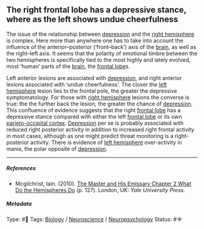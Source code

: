 ## The right frontal lobe has a depressive stance, where as the left shows undue cheerfulness

The issue of the relationship between [depression](Depression.md) and the [right hemisphere](Right%20hemisphere.md) is complex. Here more than anywhere one has to take into account the influence of the anterior–posterior (‘front–back’) axis of the [brain](Brain.md), as well as the right–left axis. It seems that the polarity of emotional timbre between the two hemispheres is specifically tied to the most highly and lately evolved, most ‘human’ parts of the [brain](Brain.md), the [frontal lobe](Frontal%20lobe.md)s. 

Left anterior lesions are associated with [depression](Depression.md), and right anterior lesions associated with ‘undue cheerfulness’. The closer the [left hemisphere](Left%20hemisphere.md) lesion lies to the frontal pole, the greater the depressive symptomatology. For those with [right hemisphere](Right%20hemisphere.md) lesions the converse is true: the the further back the lesion, the greater the chance of [depression](Depression.md). This confluence of evidence suggests that the right [frontal lobe](Frontal%20lobe.md) has a depressive stance compared with either the left [frontal lobe](Frontal%20lobe.md) or its own [parieto-occipital cortex](). [Depression](Depression.md) per se is probably associated with reduced right posterior activity in addition to increased right frontal activity in most cases, although as one might predict threat monitoring is a right-posterior activity. There is evidence of [left hemisphere](Left%20hemisphere.md) over-activity in mania, the polar opposite of [depression](Depression.md).

---

##### References

* Mcgilchrist, Iain. (2010). [The Master and His Emissary Chapter 2 What Do the Hemispheres Do](The%20Master%20and%20His%20Emissary%20Chapter%202%20What%20Do%20the%20Hemispheres%20Do.md) (p. 127). London, UK: *Yale University Press.*

##### Metadata

Type: #🔴 
Tags: [Biology]() / [Neuroscience](Neuroscience.md) / [Neuropsychology](Neuropsychology.md) 
Status: #☀️ 
